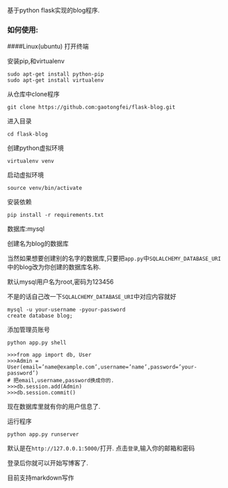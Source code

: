 基于python flask实现的blog程序.

### 如何使用:

####Linux(ubuntu)
打开终端

安装pip,和virtualenv

```
sudo apt-get install python-pip
sudo apt-get install virtualenv
```

从仓库中clone程序

```
git clone https://github.com:gaotongfei/flask-blog.git
```

进入目录

```
cd flask-blog
```

创建python虚拟环境

```
virtualenv venv
```

启动虚拟环境

```
source venv/bin/activate
```

安装依赖

```
pip install -r requirements.txt
```
数据库:mysql

创建名为blog的数据库

当然如果想要创建别的名字的数据库,只要把`app.py`中`SQLALCHEMY_DATABASE_URI`中的blog改为你创建的数据库名称.

默认mysql用户名为root,密码为123456

不是的话自己改一下`SQLALCHEMY_DATABASE_URI`中对应内容就好

```
mysql -u your-username -pyour-password
create database blog;
```

添加管理员账号

```
python app.py shell
```

```
>>>from app import db, User
>>>Admin = User(email=’name@example.com’,username=’name’,password=’your-password’)
# 把email,username,password换成你的.
>>>db.session.add(Admin)
>>>db.session.commit()
```

现在数据库里就有你的用户信息了.

运行程序

```
python app.py runserver
```

默认是在`http://127.0.0.1:5000/`打开.
点击`登录`,输入你的邮箱和密码

登录后你就可以开始写博客了.

目前支持markdown写作


